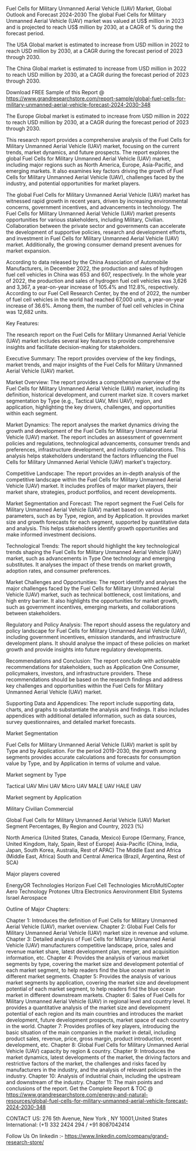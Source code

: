 Fuel Cells for Military Unmanned Aerial Vehicle (UAV) Market, Global Outlook and Forecast 2024-2030
The global Fuel Cells for Military Unmanned Aerial Vehicle (UAV) market was valued at US$ million in 2023 and is projected to reach US$ million by 2030, at a CAGR of % during the forecast period.

The USA Global market is estimated to increase from USD million in 2022 to reach USD million by 2030, at a CAGR during the forecast period of 2023 through 2030.

The China Global market is estimated to increase from USD million in 2022 to reach USD million by 2030, at a CAGR during the forecast period of 2023 through 2030.

Download FREE Sample of this Report @ https://www.grandresearchstore.com/report-sample/global-fuel-cells-for-military-unmanned-aerial-vehicle-forecast-2024-2030-348

The Europe Global market is estimated to increase from USD million in 2022 to reach USD million by 2030, at a CAGR during the forecast period of 2023 through 2030.

This research report provides a comprehensive analysis of the Fuel Cells for Military Unmanned Aerial Vehicle (UAV) market, focusing on the current trends, market dynamics, and future prospects. The report explores the global Fuel Cells for Military Unmanned Aerial Vehicle (UAV) market, including major regions such as North America, Europe, Asia-Pacific, and emerging markets. It also examines key factors driving the growth of Fuel Cells for Military Unmanned Aerial Vehicle (UAV), challenges faced by the industry, and potential opportunities for market players.

The global Fuel Cells for Military Unmanned Aerial Vehicle (UAV) market has witnessed rapid growth in recent years, driven by increasing environmental concerns, government incentives, and advancements in technology. The Fuel Cells for Military Unmanned Aerial Vehicle (UAV) market presents opportunities for various stakeholders, including Military, Civilian. Collaboration between the private sector and governments can accelerate the development of supportive policies, research and development efforts, and investment in Fuel Cells for Military Unmanned Aerial Vehicle (UAV) market. Additionally, the growing consumer demand present avenues for market expansion.

According to data released by the China Association of Automobile Manufacturers, in December 2022, the production and sales of hydrogen fuel cell vehicles in China was 653 and 607, respectively. In the whole year of 2022, the production and sales of hydrogen fuel cell vehicles was 3,626 and 3,367, a year-on-year increase of 105.4% and 112.8%, respectively. According to our Fuel Cell Research Center, by the end of 2022, the number of fuel cell vehicles in the world had reached 67,000 units, a year-on-year increase of 36.6%. Among them, the number of fuel cell vehicles in China was 12,682 units.

Key Features:

The research report on the Fuel Cells for Military Unmanned Aerial Vehicle (UAV) market includes several key features to provide comprehensive insights and facilitate decision-making for stakeholders.

Executive Summary: The report provides overview of the key findings, market trends, and major insights of the Fuel Cells for Military Unmanned Aerial Vehicle (UAV) market.

Market Overview: The report provides a comprehensive overview of the Fuel Cells for Military Unmanned Aerial Vehicle (UAV) market, including its definition, historical development, and current market size. It covers market segmentation by Type (e.g., Tactical UAV, Mini UAV), region, and application, highlighting the key drivers, challenges, and opportunities within each segment.

Market Dynamics: The report analyses the market dynamics driving the growth and development of the Fuel Cells for Military Unmanned Aerial Vehicle (UAV) market. The report includes an assessment of government policies and regulations, technological advancements, consumer trends and preferences, infrastructure development, and industry collaborations. This analysis helps stakeholders understand the factors influencing the Fuel Cells for Military Unmanned Aerial Vehicle (UAV) market's trajectory.

Competitive Landscape: The report provides an in-depth analysis of the competitive landscape within the Fuel Cells for Military Unmanned Aerial Vehicle (UAV) market. It includes profiles of major market players, their market share, strategies, product portfolios, and recent developments.

Market Segmentation and Forecast: The report segment the Fuel Cells for Military Unmanned Aerial Vehicle (UAV) market based on various parameters, such as by Type, region, and by Application. It provides market size and growth forecasts for each segment, supported by quantitative data and analysis. This helps stakeholders identify growth opportunities and make informed investment decisions.

Technological Trends: The report should highlight the key technological trends shaping the Fuel Cells for Military Unmanned Aerial Vehicle (UAV) market, such as advancements in Type One technology and emerging substitutes. It analyses the impact of these trends on market growth, adoption rates, and consumer preferences.

Market Challenges and Opportunities: The report identify and analyses the major challenges faced by the Fuel Cells for Military Unmanned Aerial Vehicle (UAV) market, such as technical bottleneck, cost limitations, and high entry barrier. It also highlights the opportunities for market growth, such as government incentives, emerging markets, and collaborations between stakeholders.

Regulatory and Policy Analysis: The report should assess the regulatory and policy landscape for Fuel Cells for Military Unmanned Aerial Vehicle (UAV), including government incentives, emission standards, and infrastructure development plans. It should analyse the impact of these policies on market growth and provide insights into future regulatory developments.

Recommendations and Conclusion: The report conclude with actionable recommendations for stakeholders, such as Application One Consumer, policymakers, investors, and infrastructure providers. These recommendations should be based on the research findings and address key challenges and opportunities within the Fuel Cells for Military Unmanned Aerial Vehicle (UAV) market.

Supporting Data and Appendices: The report include supporting data, charts, and graphs to substantiate the analysis and findings. It also includes appendices with additional detailed information, such as data sources, survey questionnaires, and detailed market forecasts.

Market Segmentation

Fuel Cells for Military Unmanned Aerial Vehicle (UAV) market is split by Type and by Application. For the period 2019-2030, the growth among segments provides accurate calculations and forecasts for consumption value by Type, and by Application in terms of volume and value.

Market segment by Type

Tactical UAV
Mini UAV
Micro UAV
MALE UAV
HALE UAV

Market segment by Application

Military
Civilian
Commercial

Global Fuel Cells for Military Unmanned Aerial Vehicle (UAV) Market Segment Percentages, By Region and Country, 2023 (%)

North America (United States, Canada, Mexico)
Europe (Germany, France, United Kingdom, Italy, Spain, Rest of Europe)
Asia-Pacific (China, India, Japan, South Korea, Australia, Rest of APAC)
The Middle East and Africa (Middle East, Africa)
South and Central America (Brazil, Argentina, Rest of SCA)

Major players covered

EnergyOR Technologies
Horizon Fuel Cell Technologies
MicroMultiCopter Aero Technology
Protonex
Ultra Electronics
Aerovironment
Elbit Systems
Israel Aerospace

Outline of Major Chapters:

Chapter 1: Introduces the definition of Fuel Cells for Military Unmanned Aerial Vehicle (UAV), market overview.
Chapter 2: Global Fuel Cells for Military Unmanned Aerial Vehicle (UAV) market size in revenue and volume.
Chapter 3: Detailed analysis of Fuel Cells for Military Unmanned Aerial Vehicle (UAV) manufacturers competitive landscape, price, sales and revenue market share, latest development plan, merger, and acquisition information, etc.
Chapter 4: Provides the analysis of various market segments by type, covering the market size and development potential of each market segment, to help readers find the blue ocean market in different market segments.
Chapter 5: Provides the analysis of various market segments by application, covering the market size and development potential of each market segment, to help readers find the blue ocean market in different downstream markets.
Chapter 6: Sales of Fuel Cells for Military Unmanned Aerial Vehicle (UAV) in regional level and country level. It provides a quantitative analysis of the market size and development potential of each region and its main countries and introduces the market development, future development prospects, market space of each country in the world.
Chapter 7: Provides profiles of key players, introducing the basic situation of the main companies in the market in detail, including product sales, revenue, price, gross margin, product introduction, recent development, etc.
Chapter 8: Global Fuel Cells for Military Unmanned Aerial Vehicle (UAV) capacity by region & country.
Chapter 9: Introduces the market dynamics, latest developments of the market, the driving factors and restrictive factors of the market, the challenges and risks faced by manufacturers in the industry, and the analysis of relevant policies in the industry.
Chapter 10: Analysis of industrial chain, including the upstream and downstream of the industry.
Chapter 11: The main points and conclusions of the report.
Get the Complete Report & TOC @ https://www.grandresearchstore.com/energy-and-natural-resources/global-fuel-cells-for-military-unmanned-aerial-vehicle-forecast-2024-2030-348

CONTACT US:
276 5th Avenue, New York , NY 10001,United States
International: (+1) 332 2424 294 / +91 8087042414

Follow Us On linkedin :- https://www.linkedin.com/company/grand-research-store/
